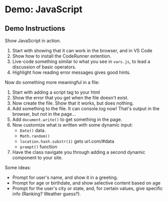 # Demo: JavaScript

## Demo Instructions

Show JavaScript in action. 
1. Start with showing that it can work in the browser, and in VS Code
1. Show how to install the CodeRunner extention. 
1. Live-code something similar to what you see in `vars.js`, to lead a discussion of basic operators. 
1. Highlight how reading error messages gives good hints. 

Now do something more meaningful in a file:

1. Start with adding a script tag to your html
1. Show the error that you get when the file doesn't exist. 
1. Now create the file. Show that it works, but does nothing. 
1. Add something to the file. It can console.log now! That's output in the browser, but not in the page...
1. Add `document.write()` to get something in the page.
1. Now customize what is written with some dynamic input:
    - `Date()` data. 
    - `Math.random()`
    - `location.hash.substr(1)` gets url.com/#data
    - `prompt()` function
1. Have the class navigate you through adding a second dynamic component to your site. 

Some ideas:
- Prompt for user's name, and show it in a greeting.
- Prompt for age or birthdate, and show selective content based on age
- Prompt for the user's city or state, and, for certain values, give specific info (Ranking? Weather guess?). 
